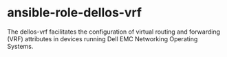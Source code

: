 # ansible-role-dellos-vrf
The dellos-vrf facilitates the configuration of virtual routing and forwarding (VRF) attributes in devices running Dell EMC Networking Operating Systems.
